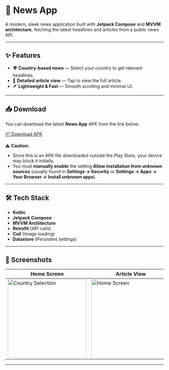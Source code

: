 # 📰 News App

A modern, sleek news application built with **Jetpack Compose** and **MVVM architecture**, fetching the latest headlines and articles from a public news API.

---

## ✨ Features

- 🌍 **Country-based news** — Select your country to get relevant headlines.
- 📰 **Detailed article view** — Tap to view the full article.
- 🪶 **Lightweight & Fast** — Smooth scrolling and minimal UI.

---
## 📥 Download

You can download the latest **News App** APK from the link below:

[📦 Download APK](https://github.com/kumarpiyushv0/News/releases/download/v.1.0.0/news.apk)


⚠ **Caution:**  
- Since this is an APK file downloaded outside the Play Store, your device may block it initially.  
- You must **manually enable** the setting **Allow installation from unknown sources** (usually found in **Settings → Security** or **Settings → Apps → Your Browser → Install unknown apps**).
---

## 🛠 Tech Stack

- **Kotlin**
- **Jetpack Compose**
- **MVVM Architecture**
- **Retrofit** (API calls)
- **Coil** (Image loading)
- **Datastore** (Persistent settings)

---

## 📸 Screenshots

| Home Screen | Article View | Country Selection |
|-------------|--------------|-------------------|
| <img src="https://github.com/user-attachments/assets/da0b3756-a1e4-4a50-afbd-26b9af8f0937" alt="Country Selection" width="250"/> | <img src="https://github.com/user-attachments/assets/6b854c43-1de1-46ed-aa01-9f5fc8403be9" alt="Home Screen" width="250"/> | <img src="https://github.com/user-attachments/assets/bb9cd5c4-2b89-41ec-95b2-84016e4c9e80" alt="Article View" width="250"/> |

---

